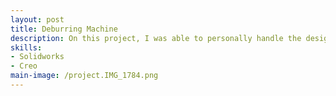 ```yaml
---
layout: post
title: Deburring Machine
description: On this project, I was able to personally handle the design, development, and implementation of a clip deburring machine. I handled the design of the sound proofing panels and the construction of the table frame, the programming of the PLC used to control the tester, and the drafting of the SOP used to train employees on the machine.
skills: 
- Solidworks
- Creo
main-image: /project.IMG_1784.png
---
```


